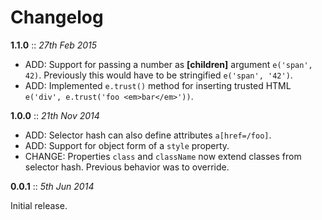 # Changelog

**1.1.0** :: *27th Feb 2015*

- ADD: Support for passing a number as **[children]** argument `e('span', 42)`. Previously this would have to be stringified `e('span', '42')`.
- ADD: Implemented `e.trust()` method for inserting trusted HTML `e('div', e.trust('foo <em>bar</em>'))`.

**1.0.0** :: *21th Nov 2014*

- ADD: Selector hash can also define attributes `a[href=/foo]`.
- ADD: Support for object form of a `style` property.
- CHANGE: Properties `class` and `className` now extend classes from selector hash. Previous behavior was to override.

**0.0.1** :: *5th Jun 2014*

Initial release.